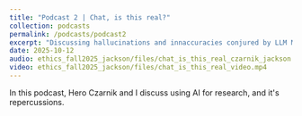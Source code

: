 ```yaml
---
title: "Podcast 2 | Chat, is this real?"
collection: podcasts
permalink: /podcasts/podcast2
excerpt: "Discussing hallucinations and innaccuracies conjured by LLM Models."
date: 2025-10-12
audio: ethics_fall2025_jackson/files/chat_is_this_real_czarnik_jackson.mp3 
video: ethics_fall2025_jackson/files/chat_is_this_real_video.mp4
---
```


In this podcast, Hero Czarnik and I discuss using AI for research, and it's repercussions.
